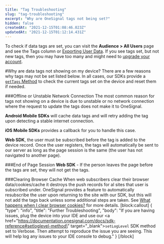 ```yaml
---
title: "Tag Troubleshooting"
slug: "tag-troubleshooting"
excerpt: "Why are OneSignal tags not being set?"
hidden: false
createdAt: "2021-12-15T01:08:46.023Z"
updatedAt: "2021-12-15T01:12:14.431Z"
---
```

To check if data tags are set, you can visit the **Audience > All Users** page and see the Tags column or [Exporting User Data](doc:exporting-data). If you see tags set, but not new tags, then you may have too many and might need to <a href="https://onesignal.com/pricing" target="_blank">upgrade your account</a>.

#Why are data tags not showing on my device?
There are a few reasons why tags may not be set listed below. In all cases, our SDKs provide a
<a href="https://documentation.onesignal.com/docs/data-tag-implementation#gettags-method" target="_blank">`getTags` Method</a> to check the current tags set on the device and reset them if needed.

###Offline or Unstable Network Connection
The most common reason for tags not showing on a device is due to unstable or no network connection where the request to update the tags does not make it to OneSignal. 

**Android Mobile SDKs** will cache data tags and will retry adding the tag upon detecting a stable internet connection.

**iOS Mobile SDKs** provides a callback for you to handle this case.

**Web SDK**, the user must be subscribed before the tag is added to the device record. Once the user registers, the tags will automatically be sent to our server as long as the page session is the same (the user has not navigated to another page).

###End of Page Session
**Web SDK** - If the person leaves the page before the tags are set, they will not get the tags.

###Clearing Browser Cache
When web subscribers clear their browser data/cookies/cache it destroys the push records for al sites that user is subscribed under. OneSignal provides a feature to automatically resubscribe the user upon returning to the site with our SDK, but this will not add the tags back unless some additional steps are taken. See <a href="https://documentation.onesignal.com/docs/what-happens-when-i-clear-browser-cookies" target="_blank">What happens when I clear browser cookies?</a> for more details.
[block:callout]
{
  "type": "info",
  "title": "Further Troubleshooting",
  "body": "If you are having issues, plug the device into your IDE and use our <a href=\"https://documentation.onesignal.com/docs/sdk-reference#setloglevel-method\" target=\"_blank\">`setLogLevel` SDK method set to Verbose</a>. Then attempt to reproduce the issue you are seeing. This will help log any issues to your IDE console to debug."
}
[/block]